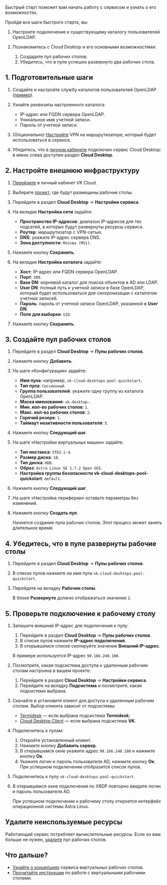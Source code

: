 Быстрый старт поможет вам начать работу с сервисом и узнать о его возможностях.

Пройдя все шаги быстрого старта, вы:

1. Настроите подключение к существующему каталогу пользователей OpenLDAP.
1. Познакомитесь с Cloud Desktop и его основными возможностями:

    1. Создадите пул рабочих столов.
    1. Убедитесь, что в пуле успешно развернуто два рабочих стола.

## 1. Подготовительные шаги

1. Создайте и настройте службу каталогов пользователей OpenLDAP ([пример](https://www.openldap.org/devel/admin/guide.html#Building%20and%20Installing%20OpenLDAP%20Software)).
1. Узнайте реквизиты настроенного каталога:

   - IP-адрес или FQDN сервера OpenLDAP.
   - Уникальное имя учетной записи.
   - Пароль от учетной записи.

1. (Опционально) [Настройте](/ru/networks/vnet/how-to-guides/vpn-tunnel#2_nastroyte_vpn_tunnel_na_storone_oblachnoy_seti) VPN на маршрутизаторе, который будет использоваться в сервисе.
1. Убедитесь, что в [личном кабинете](https://msk.cloud.vk.com/app/) подключен сервис Cloud Desktop: в меню слева доступен раздел **Cloud Desktop**.

## 2. Настройте внешнюю инфраструктуру

1. [Перейдите](https://msk.cloud.vk.com/app/) в личный кабинет VK Cloud.
1. Выберите [проект](/ru/tools-for-using-services/account/concepts/projects), где будут размещены рабочие столы.
1. Перейдите в раздел **Cloud Desktop** → **Настройки сервиса**.
1. На вкладке **Настройка сети** задайте:

   - **Пространство IP-адресов**: диапазон IP-адресов для тех подсетей, в которых будут развернуты ресурсы сервиса.
   - **Роутер**: маршрутизатор с VPN-сетью.
   - **DNS**: укажите IP-адрес сервера DNS.
   - **Зона доступности**: `Москва (MS1)`.

1. Нажмите кнопку **Сохранить**.
1. На вкладке **Настройка каталога** задайте:

    - **Хост**: IP-адрес или FQDN сервера OpenLDAP.
    - **Порт**: `389`.
    - **Base DN**: корневой каталог для поиска объектов в AD или LDAP.
    - **User DN**: полный путь к учетной записи в базе OpenLDAP, который будет использоваться для синхронизации с каталогом учетных записей.
    - **Пароль**: пароль от учетной записи OpenLDAP, указанной в **User DN**.
    - **Поле для выборки**: `UID`.

1. Нажмите кнопку **Сохранить**.

## 3. Создайте пул рабочих столов

1. Перейдите в раздел **Cloud Desktop** → **Пулы рабочих столов**.
1. Нажмите кнопку **Добавить**.
1. На шаге «Конфигурация» задайте:

    - **Имя пула**: например, `vk-cloud-desktops-pool-quickstart`.
    - **Тип пула**: `Сессионный`.
    - **Группа пользователей**: укажите одну группу из каталога OpenLDAP.
    - **Маска именования**: `vk-desktop-`.
    - **Мин. кол-во рабочих столов**: `1`.
    - **Макс. кол-во рабочих столов**: `2`.
    - **Горячий резерв**: `1`.
    - **Таймаут неактивности пользователя**: `5`.

1. Нажмите кнопку **Следующий шаг**.
1. На шаге «Настройки виртуальных машин» задайте:

    - **Тип инстанса**: `STD2-2-4`.
    - **Размер диска**: `10`.
    - **Тип диска**: `HDD`.
    - **Образ**: `Astra Linux SE 1.7.2 Орел GUI`.
    - **Настройка группы безопасности vk-cloud-desktops-pool-quickstart**: `default`.

1. Нажмите кнопку **Следующий шаг**.
1. На шаге «Настройка периферии» оставьте параметры без изменений.
1. Нажмите кнопку **Создать пул**.

   Начнется создание пула рабочих столов. Этот процесс может занять длительное время.

## 4. Убедитесь, что в пуле развернуты рабочие столы

1. Перейдите в раздел **Cloud Desktop** → **Пулы рабочих столов**.
1. В списке пулов нажмите на имя пула `vk-cloud-desktops-pool-quickstart`.
1. Перейдите на вкладку **Рабочие столы**.

   В блоке **Развернуто** должно отображаться значение `2`.

## 5. Проверьте подключение к рабочему столу

1. Запишите внешний IP-адрес для подключения к пулу:

   1. Перейдите в раздел **Cloud Desktop** → **Пулы рабочих столов**.
   1. В списке пулов нажмите **IP-адрес подключения**.
   1. В открывшемся списке скопируйте значение **Внешний IP-адрес**.

   В примере используется IP-адрес `99.166.240.100`.

1. Посмотрите, какая подсистема доступа к удаленным рабочим столам настроена в вашем проекте:
   
   1. Перейдите в раздел **Cloud Desktop** → **Настройки сервиса**.
   1. Перейдите на вкладку **Подсистема** и посмотрите, какая подсистема выбрана.
   
1. Скачайте и установите клиент для доступа к удаленным рабочим столам. Выбор клиента зависит от подсистемы:

   - [Termidesk](/ru/computing/cloud-desktops/service-management/assets/Termidesk_user_guide_v_1_0.pdf "download") — если выбрана подсистема **Termidesk**;
   - [Cloud Desktop Client](/ru/computing/cloud-desktops/service-management/assets/Cloud_Desktop_user_guide_v_1_0.pdf "download") — если выбрана подсистема **VK**.
      
1. Подключитесь к пулам:

   1. Откройте установленный клиент.
   1. Нажмите кнопку **Добавить сервер**.
   1. В открывшемся окне укажите адрес `99.166.240.100` и нажмите кнопку **Ок**.
   1. Укажите логин и пароль пользователя AD, нажмите кнопку **Ок**. При успешном подключении отобразится список пулов.

1. Подключитесь к пулу `vk-cloud-desktops-pool-quickstart`.
1. В открывшемся окне подключения по XRDP повторно введите логин и пароль пользователя AD.

   При успешном подключении к рабочему столу откроется интерфейс операционной системы Astra Linux.

## Удалите неиспользуемые ресурсы

Работающий сервис потребляет вычислительные ресурсы. Если он вам больше не нужен, [удалите](../service-management/desktops-pool/manage#udalenie_pula_rabochih_stolov) пул рабочих столов.

## Что дальше?

- [Узнайте о концепциях](../concepts/) сервиса виртуальных рабочих столов.
- [Прочитайте инструкции](../service-management/manage-desktops/) по работе с виртуальными рабочими столами.
